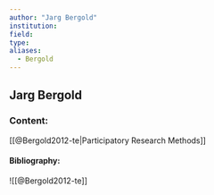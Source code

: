 ```yaml
---
author: "Jarg Bergold"
institution:
field:
type:
aliases:
  - Bergold
---
```


## Jarg Bergold

### Content:
[[@Bergold2012-te|Participatory Research Methods]]

#### Bibliography:

![[@Bergold2012-te]]